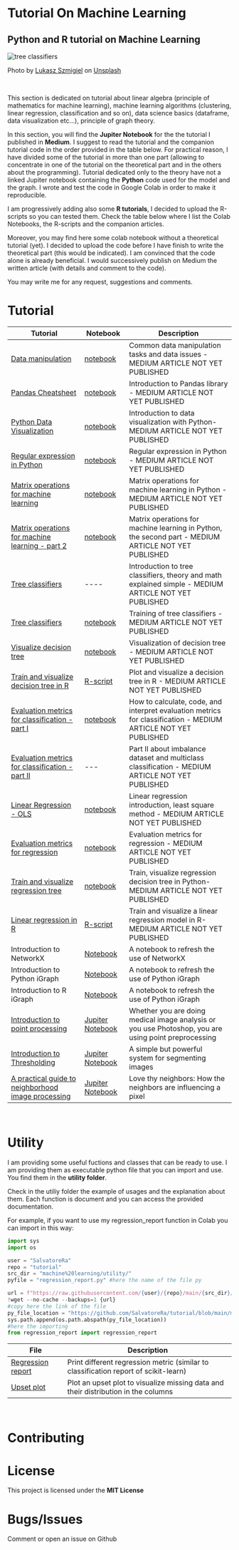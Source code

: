 # Tutorial On Machine Learning
## Python and R tutorial on Machine Learning

![tree classifiers](https://github.com/SalvatoreRa/tutorial/blob/main/images/lukasz-szmigiel-jFCViYFYcus-unsplash.jpg?raw=true)

Photo by [Lukasz Szmigiel](https://unsplash.com/@szmigieldesign) on [Unsplash](https://unsplash.com/)

&nbsp;

This section is dedicated on tutorial about linear algebra (principle of mathematics for machine learning), machine learning algorithms (clustering, linear regression, classification and so on), data science basics (dataframe, data visualization etc...), principle of graph theory.

In this section, you will find the **Jupiter Notebook** for the the tutorial I published in **Medium**. I suggest to read the tutorial and the companion tutorial code in the order provided in the table below. For practical reason, I have divided some of the tutorial in more than one part (allowing to concentrate in one of the tutorial on the theoretical part and in the others about the programming). Tutorial dedicated only to the theory have not a linked Jupiter notebook containing the **Python** code used for the model and the graph. I wrote and test the code in Google Colab in order to make it reproducible.

I am progressively adding also some **R tutorials**, I decided to upload the R-scripts so you can tested them. Check the table below where I list the Colab Notebooks, the R-scripts and the companion articles.

Moreover, you may find here some colab notebook without a theoretical tutorial (yet). I decided to upload the code before I have finish to write the theoretical part (this would be indicated). I am convinced that the code alone is already beneficial. I would successively publish on Medium the written article (with details and comment to the code).

You may write me for any request, suggestions and comments.

# Tutorial

| Tutorial | Notebook | Description |
| ------- | ----------- | ------ |
| [Data manipulation](https://) | [notebook](https://github.com/SalvatoreRa/tutorial/blob/main/machine%20learning/data_manipulation.ipynb) | Common data manipulation tasks and data issues - MEDIUM ARTICLE NOT YET PUBLISHED|
| [Pandas Cheatsheet](https://) | [notebook](https://github.com/SalvatoreRa/tutorial/blob/main/machine%20learning/Pandas_summary.ipynb) | Introduction to Pandas library - MEDIUM ARTICLE NOT YET PUBLISHED|
| [Python Data Visualization](https://) | [notebook](https://github.com/SalvatoreRa/tutorial/blob/main/machine%20learning/Python_Data_Visualization.ipynb) | Introduction to data visualization with Python- MEDIUM ARTICLE NOT YET PUBLISHED|
| [Regular expression in Python](https://) | [notebook](https://github.com/SalvatoreRa/tutorial/blob/main/machine%20learning/Regular_expression.ipynb) | Regular expression in Python - MEDIUM ARTICLE NOT YET PUBLISHED|
| [Matrix operations for machine learning](https://) | [notebook](https://github.com/SalvatoreRa/tutorial/blob/main/machine%20learning/matrix_operations.ipynb) | Matrix operations for machine learning in Python - MEDIUM ARTICLE NOT YET PUBLISHED|
| [Matrix operations for machine learning - part 2](https://) | [notebook](https://github.com/SalvatoreRa/tutorial/blob/main/machine%20learning/matrix_operations_part2.ipynb) | Matrix operations for machine learning in Python, the second part - MEDIUM ARTICLE NOT YET PUBLISHED|
| [Tree classifiers](https://) | ---- | Introduction to tree classifiers, theory and math explained simple - MEDIUM ARTICLE NOT YET PUBLISHED |
| [Tree classifiers](https://) | [notebook](https://github.com/SalvatoreRa/tutorial/blob/main/machine%20learning/training_tree_classifier.ipynb) | Training of tree classifiers - MEDIUM ARTICLE NOT YET PUBLISHED|
| [Visualize decision tree](https://) | [notebook](https://github.com/SalvatoreRa/tutorial/blob/main/machine%20learning/Visualize_decision_tree.ipynb) | Visualization of decision tree - MEDIUM ARTICLE NOT YET PUBLISHED|
| [Train and visualize decision tree in R](https://) | [R-script](https://github.com/SalvatoreRa/tutorial/blob/main/machine%20learning/decision_tree_in_R.R) | Plot and visualize a decision tree in R - MEDIUM ARTICLE NOT YET PUBLISHED|
| [Evaluation metrics for classification - part I](https://) | [notebook](https://github.com/SalvatoreRa/tutorial/blob/main/machine%20learning/classc_metr.ipynb) | How to calculate, code, and interpret evaluation metrics for classification - MEDIUM ARTICLE NOT YET PUBLISHED |
| [Evaluation metrics for classification - part II](https://) | --- | Part II about imbalance dataset and multiclass classification - MEDIUM ARTICLE NOT YET PUBLISHED|
| [Linear Regression - OLS](https://) | [notebook](https://github.com/SalvatoreRa/tutorial/blob/main/machine%20learning/Least_squares_regression.ipynb) | Linear regression introduction, least square method - MEDIUM ARTICLE NOT YET PUBLISHED|
| [Evaluation metrics for regression](https://) | [notebook](https://github.com/SalvatoreRa/tutorial/blob/main/machine%20learning/regression_metrics.ipynb)  | Evaluation metrics for regression - MEDIUM ARTICLE NOT YET PUBLISHED|
| [Train and visualize regression tree](https://) | [notebook](https://github.com/SalvatoreRa/tutorial/blob/main/machine%20learning/Train_and_Visualize_regression_tree.ipynb)  | Train, visualize regression decision tree in Python- MEDIUM ARTICLE NOT YET PUBLISHED|
| [Linear regression in R](https://) | [R-script](https://github.com/SalvatoreRa/tutorial/blob/main/machine%20learning/linear%20regression%20in%20r.R)  | Train and visualize a linear regression model in R- MEDIUM ARTICLE NOT YET PUBLISHED|
| Introduction to NetworkX | [Notebook](https://github.com/SalvatoreRa/tutorial/blob/main/machine%20learning/Intro_to_Networkx.ipynb)  | A notebook to refresh the use of NetworkX|
| Introduction to Python iGraph | [Notebook](https://github.com/SalvatoreRa/tutorial/blob/main/machine%20learning/Igraph.ipynb)  | A notebook to refresh the use of Python iGraph|
| Introduction to R iGraph | [Notebook](https://github.com/SalvatoreRa/tutorial/blob/main/machine%20learning/iGraph%20introduction.R)  | A notebook to refresh the use of Python iGraph|
| [Introduction to point processing](https://medium.com/ai-in-plain-english/introduction-to-point-processing-b9d022ad8cf8) | [Jupiter Notebook](https://github.com/SalvatoreRa/tutorial/blob/main/machine%20learning/Point_processing.ipynb) |Whether you are doing medical image analysis or you use Photoshop, you are using point preprocessing|
| [Introduction to Thresholding](https://medium.com/ai-in-plain-english/introduction-to-thresholding-cd985ae2ecba) | [Jupiter Notebook](https://github.com/SalvatoreRa/tutorial/blob/main/machine%20learning/Thresholding.ipynb) | A simple but powerful system for segmenting images |
| [A practical guide to neighborhood image processing](https://ai.plainenglish.io/a-practical-guide-to-neighborhood-image-processing-cd3cc7f264a7) | [Jupiter Notebook](https://github.com/SalvatoreRa/tutorial/blob/main/machine%20learning/neighborhood_processing.ipynb) | Love thy neighbors: How the neighbors are influencing a pixel|

&nbsp;

# Utility

I am providing some useful fuctions and classes that can be ready to use. I am providing them as executable python file that you can import and use. You find them in the **utility folder**.

Check in the utiliy folder the example of usages and the explanation about them. Each function is document and you can access the provided documentation.

For example, if you want to use my regression_report function in Colab you can import in this way:

```Python
import sys
import os

user = "SalvatoreRa"
repo = "tutorial"
src_dir = "machine%20learning/utility/"
pyfile = "regression_report.py" #here the name of the file py

url = f"https://raw.githubusercontent.com/{user}/{repo}/main/{src_dir}/{pyfile}"
!wget --no-cache --backups=1 {url}
#copy here the link of the file
py_file_location = "https://github.com/SalvatoreRa/tutorial/blob/main/machine%20learning/utility/regression_report.py"
sys.path.append(os.path.abspath(py_file_location))
#here the importing
from regression_report import regression_report 
```

| File |  Description |
|----------- | ------ |
| [Regression report](https://github.com/SalvatoreRa/tutorial/blob/main/machine%20learning/utility/regression_report.py) | Print different regression metric (similar to classification report of scikit-learn) |
| [Upset plot](https://github.com/SalvatoreRa/tutorial/blob/main/machine%20learning/utility/upset_missing_value.py) | Plot an upset plot to visualize missing data and their distribution in the columns |

&nbsp;

# Contributing



# License

This project is licensed under the **MIT License** 

# Bugs/Issues

Comment or open an issue on Github
